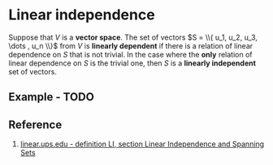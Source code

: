 # Linear independence

Suppose that $V$ is a **vector space**. The set of vectors $S = \\{ u_1, u_2, u_3, \dots , u_n \\}$ from $V$ is **linearly dependent** if there is a relation of linear dependence on $S$ that is not trivial. In the case where the **only** relation of linear dependence on $S$ is the trivial one, then $S$ is a **linearly independent** set of vectors.

## Example - TODO

## Reference

1. [linear.ups.edu - definition LI, section Linear Independence and Spanning Sets](http://linear.ups.edu/html/section-LISS.html)